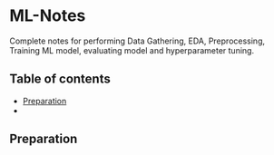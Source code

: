 # ML-Notes
Complete notes for performing Data Gathering, EDA, Preprocessing, Training ML model, evaluating model and hyperparameter tuning.
## Table of contents
- [Preparation](#Preparation)
- 


## Preparation
<!--stackedit_data:
eyJoaXN0b3J5IjpbMTMwOTYzNjAxMSwtMjA4OTAxMDQ3MiwxMj
c4MDY0NjE4XX0=
-->